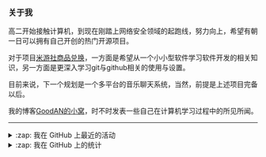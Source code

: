 ### 关于我

高二开始接触计算机，到现在刚踏上网络安全领域的起跑线，努力向上，希望有朝一日可以拥有自己开创的热门开源项目。

对于项目[米游社商品兑换](https://github.com/GOOD-AN/Mys-Exchange-Goods)，一方面是希望从一个小小型软件学习软件开发的相关知识，另一方面是更深入学习git与github相关的使用与设置。

目前来说，下一个规划是一个多平台的音乐聊天系统，当然，前提是上述项目完备以后。

我的博客[GoodAN的小窝](https://blog.goodant.top/)，时不时发表一些自己在计算机学习过程中的所见所闻。

---

<details>
  <summary>:zap: 我在 GitHub 上最近的活动</summary>
  
<!--START_SECTION:activity-->
1. ❗️ Closed issue [#285](https://github.com/yoimiya-kokomi/miao-plugin/issues/285) in [yoimiya-kokomi/miao-plugin](https://github.com/yoimiya-kokomi/miao-plugin)
2. 🗣 Commented on [#285](https://github.com/yoimiya-kokomi/miao-plugin/issues/285) in [yoimiya-kokomi/miao-plugin](https://github.com/yoimiya-kokomi/miao-plugin)
3. 🗣 Commented on [#3828](https://github.com/AUTOMATIC1111/stable-diffusion-webui/issues/3828) in [AUTOMATIC1111/stable-diffusion-webui](https://github.com/AUTOMATIC1111/stable-diffusion-webui)
4. 🗣 Commented on [#943](https://github.com/Le-niao/Yunzai-Bot/issues/943) in [Le-niao/Yunzai-Bot](https://github.com/Le-niao/Yunzai-Bot)
5. 🗣 Commented on [#942](https://github.com/Le-niao/Yunzai-Bot/issues/942) in [Le-niao/Yunzai-Bot](https://github.com/Le-niao/Yunzai-Bot)
<!--END_SECTION:activity-->

</details>

<details>
<summary>:zap: 我在 GitHub 上的统计</summary>

![GOOD-AN's github stats](https://github-readme-stats-umber-theta.vercel.app/api?username=GOOD-AN&count_private=true&show_icons=true&include_all_commits=true&line_height=28&card_width=400px) ![Top Langs](https://github-readme-stats-umber-theta.vercel.app/api/top-langs/?username=GOOD-AN&&layout=compact&&langs_count=6&&exclude_repo=GOOD-AN.github.io,GOOD-AN,github-readme-stats)
</details>
